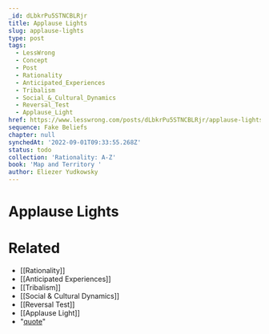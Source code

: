 ```yaml
---
_id: dLbkrPu5STNCBLRjr
title: Applause Lights
slug: applause-lights
type: post
tags:
  - LessWrong
  - Concept
  - Post
  - Rationality
  - Anticipated_Experiences
  - Tribalism
  - Social_&_Cultural_Dynamics
  - Reversal_Test
  - Applause_Light
href: https://www.lesswrong.com/posts/dLbkrPu5STNCBLRjr/applause-lights
sequence: Fake Beliefs
chapter: null
synchedAt: '2022-09-01T09:33:55.268Z'
status: todo
collection: 'Rationality: A-Z'
book: 'Map and Territory '
author: Eliezer Yudkowsky
---
```


# Applause Lights


# Related

- [[Rationality]]
- [[Anticipated Experiences]]
- [[Tribalism]]
- [[Social & Cultural Dynamics]]
- [[Reversal Test]]
- [[Applause Light]]
- "[quote](http://content.time.com/time/magazine/article/0,9171,954853,00.html)"